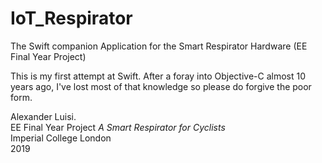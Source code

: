 # IoT_Respirator
The Swift companion Application for the Smart Respirator Hardware (EE Final Year Project)

This is my first attempt at Swift. After a foray into Objective-C almost 10 years ago, I've lost most of that knowledge so please do forgive the poor form.

Alexander Luisi.  
EE Final Year Project _A Smart Respirator for Cyclists_  
Imperial College London  
2019  
